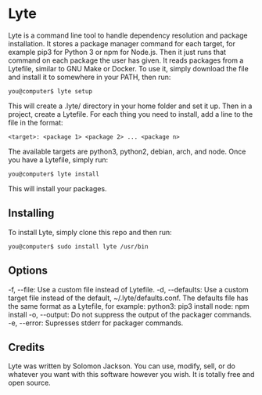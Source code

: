 # Lyte
Lyte is a command line tool to handle dependency resolution and package installation.
It stores a package manager command for each target, for example pip3 for Python 3
or npm for Node.js. Then it just runs that command on each package the user has
given. It reads packages from a Lytefile, similar to GNU Make or Docker. To use it,
simply download the file and install it to somewhere in your PATH, then run:
```
you@computer$ lyte setup
```
This will create a .lyte/ directory in your home folder and set it up. Then in a project,
create a Lytefile. For each thing you need to install, add a line to the file in the
format:
```
<target>: <package 1> <package 2> ... <package n>
```
The available targets are python3, python2, debian, arch, and node. Once you have a
Lytefile, simply run:
```
you@computer$ lyte install
```
This will install your packages.
  
## Installing
To install Lyte, simply clone this repo and then run:
```
you@computer$ sudo install lyte /usr/bin
```

## Options
-f, --file:
    Use a custom file instead of Lytefile.
-d, --defaults:
    Use a custom target file instead of the default, ~/.lyte/defaults.conf.
    The defaults file has the same format as a Lytefile, for example:
        python3: pip3 install
        node: npm install
-o, --output:
    Do not suppress the output of the packager commands.
-e, --error:
    Supresses stderr for packager commands.

## Credits
Lyte was written by Solomon Jackson.
You can use, modify, sell, or do whatever you want with this software however you wish.
It is totally free and open source.
